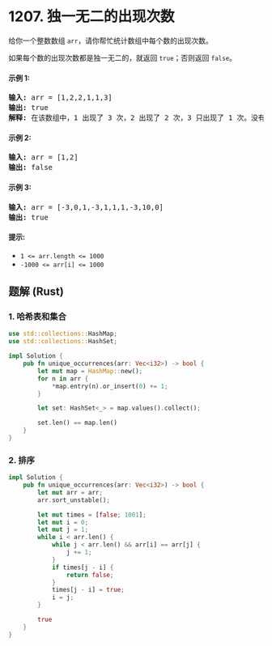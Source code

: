 # 1207. 独一无二的出现次数
给你一个整数数组 ```arr```，请你帮忙统计数组中每个数的出现次数。

如果每个数的出现次数都是独一无二的，就返回 ```true```；否则返回 ```false```。

#### 示例 1:
<pre>
<strong>输入:</strong> arr = [1,2,2,1,1,3]
<strong>输出:</strong> true
<strong>解释:</strong> 在该数组中，1 出现了 3 次，2 出现了 2 次，3 只出现了 1 次。没有两个数的出现次数相同。
</pre>

#### 示例 2:
<pre>
<strong>输入:</strong> arr = [1,2]
<strong>输出:</strong> false
</pre>

#### 示例 3:
<pre>
<strong>输入:</strong> arr = [-3,0,1,-3,1,1,1,-3,10,0]
<strong>输出:</strong> true
</pre>

#### 提示:
* ```1 <= arr.length <= 1000```
* ```-1000 <= arr[i] <= 1000```

## 题解 (Rust)

### 1. 哈希表和集合
```Rust
use std::collections::HashMap;
use std::collections::HashSet;

impl Solution {
    pub fn unique_occurrences(arr: Vec<i32>) -> bool {
        let mut map = HashMap::new();
        for n in arr {
            *map.entry(n).or_insert(0) += 1;
        }

        let set: HashSet<_> = map.values().collect();

        set.len() == map.len()
    }
}
```

### 2. 排序
```Rust
impl Solution {
    pub fn unique_occurrences(arr: Vec<i32>) -> bool {
        let mut arr = arr;
        arr.sort_unstable();

        let mut times = [false; 1001];
        let mut i = 0;
        let mut j = 1;
        while i < arr.len() {
            while j < arr.len() && arr[i] == arr[j] {
                j += 1;
            }
            if times[j - i] {
                return false;
            }
            times[j - i] = true;
            i = j;
        }

        true
    }
}
```
